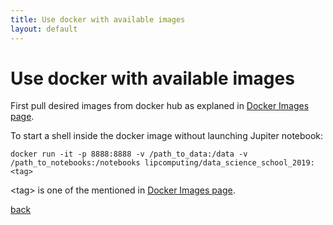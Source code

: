 ```yaml
---
title: Use docker with available images
layout: default
---
```


# Use docker with available images

First pull desired images from docker hub as explaned in [Docker Images page](./docker_images.html).

To start a shell inside the docker image without launching Jupiter notebook:

```
docker run -it -p 8888:8888 -v /path_to_data:/data -v /path_to_notebooks:/notebooks lipcomputing/data_science_school_2019:<tag>
```

\<tag\> is one of the mentioned in [Docker Images page](./docker_images.html).

[back](./)